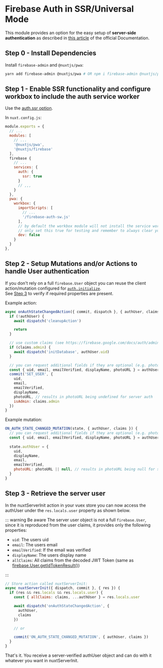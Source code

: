 # Firebase Auth in SSR/Universal Mode

<Badge text="EXPERIMENTAL" type="warn"/>

This module provides an option for the easy setup of **server-side authentication** as described in [this article](https://firebase.google.com/docs/auth/web/service-worker-sessions) of the official Documentation.

## Step 0 - Install Dependencies

Install `firebase-admin` and `@nuxtjs/pwa`:

```bash
yarn add firebase-admin @nuxtjs/pwa # OR npm i firebase-admin @nuxtjs/pwa
```

## Step 1 - Enable SSR functionality and configure workbox to include the auth service worker

Use the [auth.ssr option](/guide/options/#ssr).

In `nuxt.config.js`:

```js
module.exports = {
  // ...
  modules: [
    // ...
    '@nuxtjs/pwa',
    '@nuxtjs/firebase'
  ],
  firebase {
    // ...
    services: {
      auth: {
        ssr: true
      }
      // ,,,
    }
  },
  pwa: {
    workbox: {
      importScripts: [
        // ...
        '/firebase-auth-sw.js'
      ],
      // by default the workbox module will not install the service worker in dev environment to avoid conflicts with HMR
      // only set this true for testing and remember to always clear your browser cache in development
      dev: false
    }
  }
},
```

## Step 2 - Setup Mutations and/or Actions to handle User authentication

If you don't rely on a full `firebase.User` object you can reuse the client action/mutation configured for [`auth.initialize`](/guide/options/#initialize).  
See [Step 3](#step-3-retrieve-the-server-user) to verify if required properties are present.

Example action:

```js
async onAuthStateChangedAction({ commit, dispatch }, { authUser, claims }) {
  if (!authUser) {
    await dispatch('cleanupAction')

    return
  }

  // use custom claims (see https://firebase.google.com/docs/auth/admin/custom-claims)
  if (claims.admin) {
    await dispatch('initDatabase', authUser.uid)
  }

  // you can request additional fields if they are optional (e.g. photoURL)
  const { uid, email, emailVerified, displayName, photoURL } = authUser
  commit('SET_USER', {
    uid,
    email,
    emailVerified,
    displayName,
    photoURL, // results in photoURL being undefined for server auth
    isAdmin: claims.admin
  })
}
```

Example mutation:

```js
ON_AUTH_STATE_CHANGED_MUTATION(state, { authUser, claims }) {
  // you can request additional fields if they are optional (e.g. photoURL)
  const { uid, email, emailVerified, displayName, photoURL } = authUser
  
  state.authUser = {
    uid,
    displayName,
    email,
    emailVerified,
    photoURL: photoURL || null, // results in photoURL being null for server auth
  }
}
```

## Step 3 - Retrieve the server user

In the nuxtServerInit action in your vuex store you can now access the authUser under the `res.locals.user` property as shown below.  

::: warning Be aware
The server user object is not a full `firebase.User`, since it is reproduced from the user claims, it provides only the following properties:

- `uid`: The users uid
- `email`: The users email
- `emailVerified`: If the email was verified
- `displayName`: The users display name
- `allClaims`: All claims from the decoded JWT Token (same as [firebase.User.getIdTokenResult()](https://firebase.google.com/docs/reference/js/firebase.User#get-idtoken-result))

:::

```js
// Store action called nuxtServerInit:
async nuxtServerInit({ dispatch, commit }, { res }) {
  if (res && res.locals && res.locals.user) {
    const { allClaims: claims, ...authUser } = res.locals.user

    await dispatch('onAuthStateChangedAction', {
      authUser,
      claims
    })

    // or

    commit('ON_AUTH_STATE_CHANGED_MUTATION', { authUser, claims })
  }
}
```

That's it. You receive a server-verified authUser object and can do with it whatever you want in nuxtServerInit.
